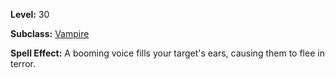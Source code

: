 <!-- TITLE: Spell: Invoke Fear -->

**Level:** 30

**Subclass:** [Vampire](vampire)

**Spell Effect:** A booming voice fills your target's ears, causing them to flee in terror.